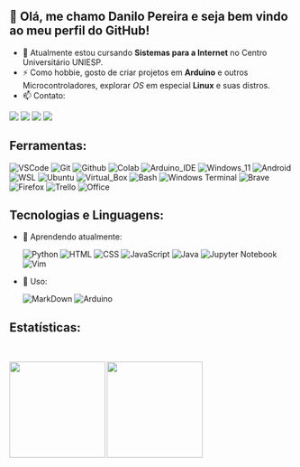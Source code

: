 ## 👋 Olá, me chamo Danilo Pereira e seja bem vindo ao meu perfil do GitHub!

- 🌱 Atualmente estou cursando **Sistemas para a Internet** no Centro Universitário UNIESP.
- ⚡ Como hobbie, gosto de criar projetos em **Arduino** e outros Microcontroladores, explorar *OS* em especial **Linux** e suas distros.
- 📫 Contato:

<!-- Badges --> 

  <a href='mailto:danilopereiraviana@gmail.com' target= "_blank"><img src='https://img.shields.io/badge/Gmail-D14836?style=for-the-badge&logo=gmail&logoColor=white'></a>
  <a href='mailto:d4n_kali@protonmail.com' target= "_blank"><img src='https://img.shields.io/badge/ProtonMail-8B89CC?style=for-the-badge&logo=protonmail&logoColor=white'></a>
  <a href='https://www.linkedin.com/in/danilo-pereira-a568072a0/' target= "_blank"><img src='https://img.shields.io/badge/LinkedIn-0077B5?style=for-the-badge&logo=linkedin&logoColor=white'></a>
  <a href='https://github.com/d4nkali' target= "_blank"><img src='https://img.shields.io/badge/GitHub-100000?style=for-the-badge&logo=github&logoColor=white'></a>


## Ferramentas:

<!-- Badges -->

  ![VSCode](https://img.shields.io/badge/Visual_Studio_Code-0078D4?style=for-the-badge&logo=visual%20studio%20code&logoColor=white)
  ![Git](https://img.shields.io/badge/GIT-E44C30?style=for-the-badge&logo=git&logoColor=white)
  ![Github](https://img.shields.io/badge/GitHub-100000?style=for-the-badge&logo=github&logoColor=white)
  ![Colab](https://img.shields.io/badge/Colab-F9AB00?style=for-the-badge&logo=googlecolab&color=525252)
  ![Arduino_IDE](https://img.shields.io/badge/Arduino_IDE-00979D?style=for-the-badge&logo=arduino&logoColor=white)
  ![Windows_11](https://img.shields.io/badge/Windows-0078D6?style=for-the-badge&logo=windows&logoColor=white)
  ![Android](https://img.shields.io/badge/Android-3DDC84?style=for-the-badge&logo=android&logoColor=white)
  ![WSL](https://img.shields.io/badge/WSL-0a97f5?style=for-the-badge&logo=linux&logoColor=black)
  ![Ubuntu](https://img.shields.io/badge/Ubuntu-E95420?style=for-the-badge&logo=ubuntu&logoColor=white)
  ![Virtual_Box](https://img.shields.io/badge/VirtualBox-183A61?logo=virtualbox&logoColor=white&style=for-the-badge)
  ![Bash](https://img.shields.io/badge/GNU%20Bash-4EAA25?style=for-the-badge&logo=GNU%20Bash&logoColor=black)
  ![Windows Terminal](https://img.shields.io/badge/Windows%20Terminal-%234D4D4D.svg?style=for-the-badge&logo=windows-terminal&logoColor=white)
  ![Brave](https://img.shields.io/badge/Brave-FF1B2D?style=for-the-badge&logo=Brave&logoColor=white&color=orange)
  ![Firefox](https://img.shields.io/badge/Firefox-FF7139?style=for-the-badge&logo=Firefox-Browser&logoColor=white)
  ![Trello](https://img.shields.io/badge/Trello-0052CC?style=for-the-badge&logo=trello&logoColor=white)
  ![Office](https://img.shields.io/badge/Microsoft_Office-D83B01?style=for-the-badge&logo=microsoft-office&logoColor=white)


## Tecnologias e Linguagens:

- 🌱 Aprendendo atualmente:

  ![Python](https://img.shields.io/badge/Python-3776AB?style=for-the-badge&logo=python&logoColor=white)
  ![HTML](https://img.shields.io/badge/HTML-239120?style=for-the-badge&logo=html5&logoColor=white&color=orange)
  ![CSS](https://img.shields.io/badge/CSS-239120?&style=for-the-badge&logo=css3&logoColor=white&color=blue)
  ![JavaScript](https://img.shields.io/badge/JavaScript-F7DF1E?style=for-the-badge&logo=JavaScript&logoColor=black)
  ![Java](https://img.shields.io/badge/Java-ED8B00?style=for-the-badge&logo=openjdk&logoColor=black)
  ![Jupyter Notebook](https://img.shields.io/badge/jupyter-%23FA0F00.svg?style=for-the-badge&logo=jupyter&logoColor=black&color=brown)
  ![Vim](https://img.shields.io/badge/VIM-%2311AB00.svg?&style=for-the-badge&logo=vim&logoColor=white)

- 🔭 Uso:

  ![MarkDown](https://img.shields.io/badge/Markdown-000000?style=for-the-badge&logo=markdown&logoColor=white)
  ![Arduino](https://img.shields.io/badge/Arduino-00979D?style=for-the-badge&logo=Arduino&logoColor=white)


## Estatísticas:

<br>

<div class="estatistica">

  <a href="https://github.com/d4nkali">

  <img align="left" height="170px" src="https://github-readme-stats.vercel.app/api/top-langs/?username=d4nkali&layout=compact&langs_count=20&theme=dracula&locale=pt-br&hide=Markdown,Jupyter%20Notebook,Game%20Maker%20Language&include_private=true"/>  <!-- Linguagens mais Usadas -->

  <img height="170px" align="center" src="https://github-readme-stats.vercel.app/api?username=d4nkali&theme=dracula&hide_rank=true&locale=pt-br&show_icons=true&count_private=true&include_private=true"/>  <!-- Rank -->

</div>

<!--

**d4nkali/d4nkali** is a ✨ _special_ ✨ repository because its `README.md` (this file) appears on your GitHub profile.

Here are some ideas to get you started:

- 🔭 I’m currently working on ...
- 🌱 I’m currently learning ...
- 👯 I’m looking to collaborate on ...
- 🤔 I’m looking for help with ...
- 💬 Ask me about ...
- 📫 How to reach me: ...
- 😄 Pronouns: ...
- ⚡ Fun fact: ...

-->
